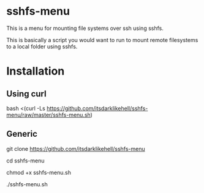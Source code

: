 # sshfs-menu

This is a menu for mounting file systems over ssh using sshfs.

This is basically a script you would want to run to mount remote filesystems to a local folder using sshfs.

# Installation

## Using curl

bash <(curl -Ls https://github.com/itsdarklikehell/sshfs-menu/raw/master/sshfs-menu.sh)

## Generic

git clone https://github.com/itsdarklikehell/sshfs-menu

cd sshfs-menu

chmod +x sshfs-menu.sh

./sshfs-menu.sh

